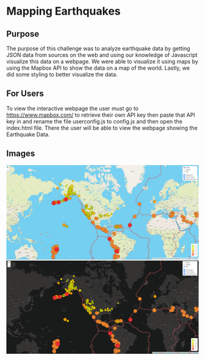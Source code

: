 # Mapping Earthquakes
## Purpose
The purpose of this challenge was to analyze earthquake data by getting JSON data from sources on the web and using our knowledge of Javascript visualize this data on a webpage. We were able to visualize it using maps by using the Mapbox API to show the data on a map of the world. Lastly, we did some styling to better visualize the data. 
## For Users
To view the interactive webpage the user must go to https://www.mapbox.com/ to retrieve their own API key then paste that API key in and rename the file userconfig.js to config.js and then open the index.html file. There the user will be able to view the webpage showing the Earthquake Data. 
## Images
![Image1](https://github.com/mckjack/Mapping_Earthquakes/blob/main/Tectonic.png)
![Image2](https://github.com/mckjack/Mapping_Earthquakes/blob/main/Tectonic%202.png)
